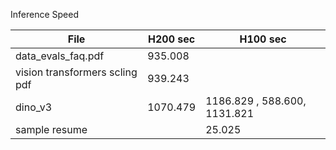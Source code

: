 Inference Speed

|File |  H200 sec | H100 sec |
|---|--- |---|
|data_evals_faq.pdf | 935.008  | | 
|vision transformers scling pdf | 939.243 |
|dino_v3 |1070.479 |1186.829 , 588.600, 1131.821  |
| sample resume | |25.025 |
